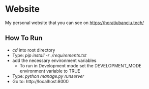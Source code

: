# Website
My personal website that you can see on https://horatiubanciu.tech/

## How To Run
  - _cd_ into root directory
  - Type: _pip install -r ./requirements.txt_
  - add the necessary environment variables
    - To run in Development mode set the DEVELOPMENT_MODE environment variable to TRUE
  - Type: _python manage.py runserver_
  - Go to: http://localhost:8000
